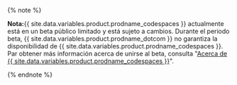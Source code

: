 {% note %}

**Nota:**{{ site.data.variables.product.prodname_codespaces }} actualmente está en un beta público limitado y está sujeto a cambios. Durante el periodo beta, {{ site.data.variables.product.prodname_dotcom }} no garantiza la disponibilidad de {{ site.data.variables.product.prodname_codespaces }}. Par obtener más información acerca de unirse al beta, consulta "[Acerca de {{ site.data.variables.product.prodname_codespaces }}](/github/developing-online-with-codespaces/about-codespaces#joining-the-beta)".

{% endnote %}